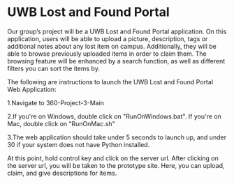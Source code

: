 # UWB Lost and Found Portal
Our group’s project will be a UWB Lost and Found Portal application. On this application, users will be able to upload a picture, description, tags or additional notes about any lost item on campus. Additionally, they will be able to browse previously uploaded items in order to claim them. The browsing feature will be enhanced by a search function, as well as different filters you can sort the items by. 

The following are instructions to launch the UWB Lost and Found Portal Web Application:

1.Navigate to 360-Project-3-Main

2.If you're on Windows, double click on "RunOnWindows.bat". If you're on Mac, double click on "RunOnMac.sh"

3.The web application should take under 5 seconds to launch up, and under 30 if your system does not have Python installed.

At this point, hold control key and click on the server url. After clicking on the server url, you will be taken to the prototype site. Here, you can upload, claim, and give descriptions for items.
